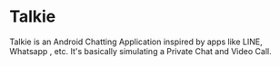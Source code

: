 # Talkie
Talkie is an Android Chatting Application inspired by apps like LINE, Whatsapp , etc. It's basically simulating a Private Chat and Video Call.
